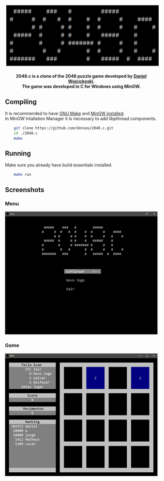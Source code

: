  <p align="center"> 
    <img src="img/logo.png" alt="2048.c" style="vertical-align:top; margin:6px 4px">
 </p>

<div align="center">
    <h4>
       2048.c is a clone of the 2048 puzzle game developed by <a href="https://github.com/denieu">Daniel Wojcickoski</a>.
       <br>
       The game was developed in C for Windows using MinGW.
    </h4>
</div>

## Compiling
It is recommended to have <a href="https://community.chocolatey.org/packages/make">GNU Make</a> and  <a href="https://sourceforge.net/projects/mingw/">MinGW installed</a>. <br>
In MinGW Intallation Manager it is necessary to add libpthread components.
```bash
    git clone https://github.com/denieu/2048.c.git
    cd ./2048.c
    make
```

## Running
Make sure you already have build essentials installed.
```bash
    make run
```

## Screenshots
### Menu
<p align="center">
  <img src="img/1_menu.png" alt="Menu Screenshot"/>
</p>

### Game
<p align="center">
  <img src="img/2_game.png"  alt="Game Screenshot"/>
</p>
